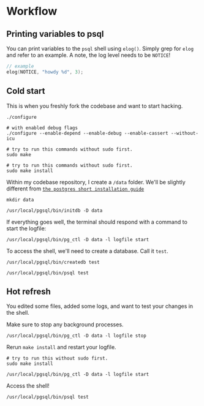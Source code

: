 # Workflow 


## Printing variables to psql
You can print variables to the `psql` shell using `elog()`. Simply grep for `elog` and refer to an example. A note, the log level needs to be `NOTICE`!

```c++
// example
elog(NOTICE, "howdy %d", 3);
```

## Cold start
This is when you freshly fork the codebase and want to start hacking.

```shell
./configure

# with enabled debug flags
./configure --enable-depend --enable-debug --enable-cassert --without-icu
```

```shell
# try to run this commands without sudo first.
sudo make 
```

```shell
# try to run this commands without sudo first.
sudo make install
```

Within my codebase repository, I create a `/data` folder. We'll be slightly different from [`the postgres short installation guide`](https://www.postgresql.org/docs/15/install-short.html)
```shell
mkdir data
```

```shell
/usr/local/pgsql/bin/initdb -D data
```

If everything goes well, the terminal should respond with a command to start the logfile:
```shell
/usr/local/pgsql/bin/pg_ctl -D data -l logfile start
```

To access the shell, we'll need to create a database. Call it `test`.
```shell
/usr/local/pgsql/bin/createdb test
```

```shell
/usr/local/pgsql/bin/psql test
```


## Hot refresh
You edited some files, added some logs, and want to test your changes in the shell. 

Make sure to stop any background processes. 
```shell
/usr/local/pgsql/bin/pg_ctl -D data -l logfile stop 
```

Rerun `make install` and restart your logfile.

```shell
# try to run this without sudo first.
sudo make install
```
```shell
/usr/local/pgsql/bin/pg_ctl -D data -l logfile start
```

Access the shell!
```shell
/usr/local/pgsql/bin/psql test
```


